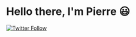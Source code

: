 # Hello there, I'm Pierre :smiley:

[![Twitter Follow](https://img.shields.io/twitter/follow/ZeStoneGeek?color=1DA1F2&logo=twitter&style=for-the-badge)](https://twitter.com/intent/follow?original_referer=https%3A%2F%2Fgithub.com%2Fpedro2d10&screen_name=ZeStoneGeek)
